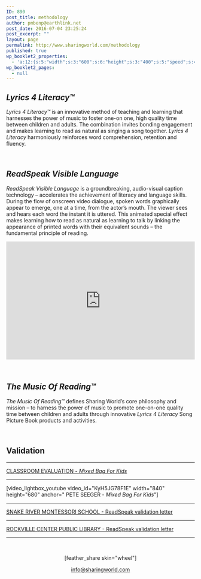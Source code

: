 ```yaml
---
ID: 890
post_title: methodology
author: pmbenp@earthlink.net
post_date: 2016-07-04 23:25:24
post_excerpt: ""
layout: page
permalink: http://www.sharingworld.com/methodology
published: true
wp_booklet2_properties:
  - 'a:12:{s:5:"width";s:3:"600";s:6:"height";s:3:"400";s:5:"speed";s:4:"1000";s:5:"delay";s:4:"5000";s:9:"direction";s:3:"LTR";s:14:"arrows_enabled";b:0;s:20:"page_numbers_enabled";b:1;s:14:"cover_behavior";s:4:"open";s:7:"padding";s:2:"10";s:18:"thumbnails_enabled";b:0;s:13:"popup_enabled";s:0:"";s:5:"theme";s:7:"default";}'
wp_booklet2_pages:
  - null
---
```

<h2><em>Lyrics 4 Literacy™</em></h2>
<em>Lyrics 4 Literacy™</em> is an innovative method of teaching and learning that harnesses the power of music to foster one-on one, high quality time between children and adults. The combination invites bonding engagement and makes learning to read as natural as singing a song together. <em>Lyrics 4 Literacy</em> harmoniously reinforces word comprehension, retention and fluency.

&nbsp;
<h2><em>ReadSpeak Visible Language</em></h2>
<p style="text-align: left;"><em>ReadSpeak Visible Language</em> is a groundbreaking, audio-visual caption technology – accelerates the achievement of literacy and language skills.<br/>
During the flow of onscreen video dialogue, spoken words graphically appear to emerge, one at a time, from the actor’s mouth. The viewer sees and hears each word the instant it is uttered. This animated special effect makes learning how to read as natural as learning to talk by linking the appearance of printed words with their equivalent sounds – the fundamental principle of reading.
</p>
<iframe src="https://www.youtube.com/embed/CZMlinp9oZ8" width="100%" height="315" frameborder="0" allowfullscreen="allowfullscreen"></iframe>

&nbsp;
<h2><em>The Music Of Reading™</em></h2>
<p style="text-align: left;"><em>The Music Of Reading™</em> defines Sharing World’s core philosophy and mission – to harness the power of music to promote one-on-one quality time between children and adults through innovative <em>Lyrics 4 Literacy</em> Song Picture Book products and activities.</p>
&nbsp;
<h2>Validation</h2>
<hr/>
<p style="text-align: left;"><a href="http://www.sharingworld.com/wp-content/uploads/2016/03/Classroom-Evaluation.pdf" rel="">CLASSROOM EVALUATION - <em>Mixed Bag For Kids</em></a></p>
<hr/>
<p style="text-align: left;">[video_lightbox_youtube video_id="KyH5JG78F1E" width="840" height="680" anchor=" PETE SEEGER - <em>Mixed Bag For Kids</em>"]</p>
<hr />
<p style="text-align: left;"><a href="http://www.sharingworld.com/wp-content/uploads/2016/02/validation_snake_river.pdf" target="_blank">SNAKE RIVER MONTESSORI SCHOOL - ReadSpeak validation letter</a></p>

<hr />
<p style="text-align: left;"><a href="http://www.sharingworld.com/wp-content/uploads/2016/03/RockvilleCenterPL.pdf" rel="">ROCKVILLE CENTER PUBLIC LIBRARY - ReadSpeak validation letter </a></p>
<hr>
</br>
<p style="text-align: center;">[feather_share skin="wheel"]</p>
<p style="text-align: center;"><a href="mailto:info@sharingworld.com">info@sharingworld.com</a></p>